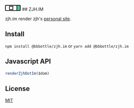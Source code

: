<img src="docs/images/logo.png?raw=true" alt="zjh.im logo">
## ZJH.IM

zjh.im render zjh's [personal site](https://zjh.im).

## Install

`npm install @bbbottle/zjh.im` or `yarn add @bbbottle/zjh.im`
## Javascript API
```javascript
renderZjhDotIm($dom)
```
## License
[MIT](https://github.com/bbbottle/zjh.im/blob/main/LICENSE)
